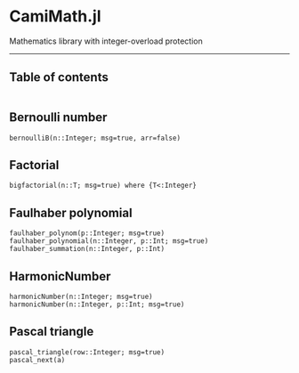 # CamiMath.jl

Mathematics library with integer-overload protection

---
## Table of contents

```@contents
```

## Bernoulli number

```@docs
bernoulliB(n::Integer; msg=true, arr=false)
```
## Factorial

```@docs
bigfactorial(n::T; msg=true) where {T<:Integer}
```

## Faulhaber polynomial

```@docs
faulhaber_polynom(p::Integer; msg=true)
faulhaber_polynomial(n::Integer, p::Int; msg=true)
faulhaber_summation(n::Integer, p::Int)
```
## HarmonicNumber

```@docs
harmonicNumber(n::Integer; msg=true)
harmonicNumber(n::Integer, p::Int; msg=true)
```

## Pascal triangle

```@docs
pascal_triangle(row::Integer; msg=true)
pascal_next(a)
```